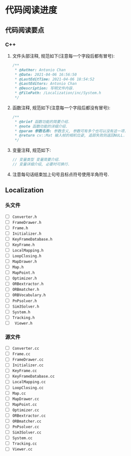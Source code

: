 # 代码阅读进度

## 代码阅读要点

### C++

1. 文件头部注释, 规范如下(注意每一个字段后都有冒号):

   ```c++
   /**
    * @Author: Antonio Chan
    * @Date: 2021-04-06 16:56:50
    * @LastEditTime: 2021-04-06 18:54:52
    * @LastEditors: Antonio Chan
    * @Description: 写明文件内容.
    * @FilePath: /Localization/inc/System.h
    */
   ```

2. 函数注释, 规范如下(注意每一个字段后都没有冒号):

   ```c++
   /**
    * @brief 函数功能的简要介绍.
    * @note 函数功能的详细介绍.
    * @param 参数名称: 参数含义, 参数可有多个也可以没有这一项.
    * @return cv::Mat 输入帧的相机位姿, 追踪失败则返回NULL.
    */
   ```

3. 变量注释, 规范如下:

   ```c++
   // 变量类型 变量简要介绍.
   // 变量详细介绍, 必要时可换行.
   ```

4. 注意每句话结束加上句号且标点符号使用半角符号.

## Localization

### 头文件

- [ ] `Converter.h`
- [ ] `FrameDrawer.h`
- [ ] `Frame.h`
- [ ] `Initializer.h`
- [ ] `KeyFrameDatabase.h`
- [ ] `KeyFrame.h`
- [ ] `LocalMapping.h`
- [ ] `LoopClosing.h`
- [ ] `MapDrawer.h`
- [ ] `Map.h`
- [ ] `MapPoint.h`
- [ ] `Optimizer.h`
- [ ] `ORBextractor.h`
- [ ] `ORBmatcher.h`
- [ ] `ORBVocabulary.h`
- [ ] `PnPsolver.h`
- [ ] `Sim3Solver.h`
- [ ] `System.h`
- [ ] `Tracking.h`
- [ ] ` Viewer.h`

### 源文件

- [ ] `Converter.cc`
- [ ] `Frame.cc`
- [ ] `FrameDrawer.cc`
- [ ] `Initializer.cc`
- [ ] `KeyFrame.cc`
- [ ] `KeyFrameDatabase.cc`
- [ ] `LocalMapping.cc`
- [ ] `LoopClosing.cc`
- [ ] `Map.cc`
- [ ] `MapDrawer.cc`
- [ ] `MapPoint.cc`
- [ ] `Optimizer.cc`
- [ ] `ORBextractor.cc`
- [ ] `ORBmatcher.cc`
- [ ] `PnPsolver.cc`
- [ ] `Sim3Solver.cc`
- [ ] `System.cc`
- [ ] `Tracking.cc`
- [ ] `Viewer.cc`